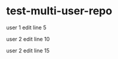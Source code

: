test-multi-user-repo
====================


user 1 edit line 5




user 2 edit line 10




user 2 edit line 15